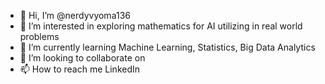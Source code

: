 - 👋 Hi, I’m @nerdyvyoma136
- 👀 I’m interested in exploring mathematics for AI utilizing in real world problems
- 🌱 I’m currently learning Machine Learning, Statistics, Big Data Analytics
- 💞️ I’m looking to collaborate on 
- 📫 How to reach me LinkedIn

<!---
nerdyvyoma136/nerdyvyoma136 is a ✨ special ✨ repository because its `README.md` (this file) appears on your GitHub profile.
You can click the Preview link to take a look at your changes.
--->
